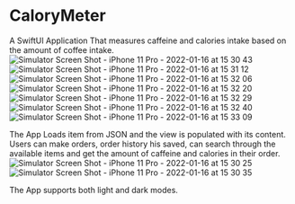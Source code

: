 # CaloryMeter
A SwiftUI Application That measures caffeine and calories intake based on the amount of coffee intake.![Simulator Screen Shot - iPhone 11 Pro - 2022-01-16 at 15 30 43](https://user-images.githubusercontent.com/60821645/149664414-f814c0ec-0484-4f22-a8e1-d0fbffbffdc3.png)
![Simulator Screen Shot - iPhone 11 Pro - 2022-01-16 at 15 31 12](https://user-images.githubusercontent.com/60821645/149664417-9d6b5f05-4f61-4484-9686-df1112e37c90.png)
![Simulator Screen Shot - iPhone 11 Pro - 2022-01-16 at 15 32 06](https://user-images.githubusercontent.com/60821645/149664419-15d6e6a2-fef7-433d-b2d5-feb8b0a3b0fb.png)
![Simulator Screen Shot - iPhone 11 Pro - 2022-01-16 at 15 32 20](https://user-images.githubusercontent.com/60821645/149664420-931c1028-af17-4a80-90de-c51e597982d7.png)
![Simulator Screen Shot - iPhone 11 Pro - 2022-01-16 at 15 32 29](https://user-images.githubusercontent.com/60821645/149664423-7a415a9b-c8e6-467e-bb87-336c427bcbea.png)
![Simulator Screen Shot - iPhone 11 Pro - 2022-01-16 at 15 32 40](https://user-images.githubusercontent.com/60821645/149664425-22e8a34d-b732-4c58-9d6e-8f399d37c80a.png)
![Simulator Screen Shot - iPhone 11 Pro - 2022-01-16 at 15 33 09](https://user-images.githubusercontent.com/60821645/149664427-388cd76c-9e81-4bd1-9ed9-2dc92d8de63e.png)

The App Loads item from JSON and the view is populated with its content.
Users can make orders, order history his saved, can search through the available items and get the amount of caffeine and calories in their order.![Simulator Screen Shot - iPhone 11 Pro - 2022-01-16 at 15 30 25](https://user-images.githubusercontent.com/60821645/149664362-368521fa-22ce-45db-a9ea-093accb6c0b6.png)
![Simulator Screen Shot - iPhone 11 Pro - 2022-01-16 at 15 30 35](https://user-images.githubusercontent.com/60821645/149664405-0389562c-9d14-4119-a6cf-085d9695c071.png)

The App supports both light and dark modes.
